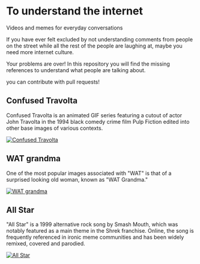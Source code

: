 # To understand the internet
Videos and memes for everyday conversations

If you have ever felt excluded by not understanding comments from people on the street while all the rest of the people are laughing at, maybe you need more internet culture.

Your problems are over! In this repository you will find the missing references to understand what people are talking about.

you can contribute with pull requests!


## Confused Travolta

Confused Travolta is an animated GIF series featuring a cutout of actor John Travolta in the 1994 black comedy crime film Pulp Fiction edited into other base images of various contexts.

[![Confused Travolta](http://i0.kym-cdn.com/photos/images/original/001/042/619/4ea.jpg)](http://knowyourmeme.com/memes/confused-travolta)

## WAT grandma

One of the most popular images associated with "WAT" is that of a surprised looking old woman, known as "WAT Grandma."

[![WAT grandma](https://steamuserimages-a.akamaihd.net/ugc/567772874572150412/DCCB79D00C8AA5A5AAC38B20CD655317F5162EE2/)](https://knowyourmeme.com/memes/wat)

## All Star

"All Star" is a 1999 alternative rock song by Smash Mouth, which was notably featured as a main theme in the Shrek franchise. Online, the song is frequently referenced in ironic meme communities and has been widely remixed, covered and parodied.

[![All Star](https://i.kym-cdn.com/entries/icons/original/000/018/137/Smash_Mouth_-_All_Star_0-33_screenshot.png)](https://knowyourmeme.com/memes/all-star)


